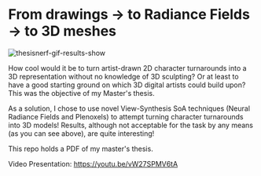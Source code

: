 # From drawings -> to Radiance Fields -> to 3D meshes

![thesisnerf-gif-results-show](https://user-images.githubusercontent.com/32450751/189518406-6c535bcc-1258-4a65-9140-9624a7f17da3.gif)

How cool would it be to turn artist-drawn 2D character turnarounds into a 3D representation without no knowledge of 3D sculpting? Or at least to have a good starting ground on which 3D digital artists could build upon? This was the objective of my Master's thesis.


As a solution, I chose to use novel View-Synthesis SoA techniques (Neural Radiance Fields and Plenoxels) to attempt turning character turnarounds into 3D models! Results, although not acceptable for the task by any means (as you can see above), are quite interesting!


This repo holds a PDF of my master's thesis.


Video Presentation: https://youtu.be/vW27SPMV6tA
